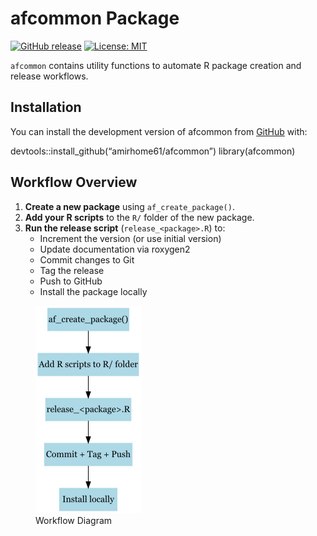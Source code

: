 
<!-- README.md is generated from README.Rmd. Please edit that file -->

# afcommon Package

<!-- badges: start -->

[![GitHub
release](https://img.shields.io/github/v/release/amirhome61/afcommon)](https://github.com/amirhome61/afcommon/releases)
[![License:
MIT](https://img.shields.io/badge/License-MIT-yellow.svg)](https://opensource.org/licenses/MIT)
<!-- badges: end -->

`afcommon` contains utility functions to automate R package creation and
release workflows.

## Installation

You can install the development version of afcommon from
[GitHub](https://github.com/) with:

devtools::install_github(“amirhome61/afcommon”) library(afcommon)

## Workflow Overview

1.  **Create a new package** using `af_create_package()`.
2.  **Add your R scripts** to the `R/` folder of the new package.
3.  **Run the release script** (`release_<package>.R`) to:
    - Increment the version (or use initial version)
    - Update documentation via roxygen2
    - Commit changes to Git
    - Tag the release
    - Push to GitHub
    - Install the package locally

<figure>
<img src="workflow.png" alt="Workflow Diagram" />
<figcaption aria-hidden="true">Workflow Diagram</figcaption>
</figure>
